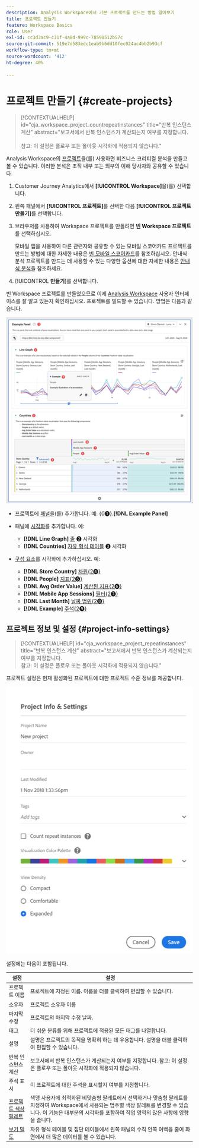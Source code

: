 ```yaml
---
description: Analysis Workspace에서 기본 프로젝트를 만드는 방법 알아보기
title: 프로젝트 만들기
feature: Workspace Basics
role: User
exl-id: cc3d3ac9-c31f-4a8d-999c-78590512b57c
source-git-commit: 519e7d583edc1eab9b6dd10fec024ac4bb2b93cf
workflow-type: tm+mt
source-wordcount: '412'
ht-degree: 40%

---
```


# 프로젝트 만들기 {#create-projects}

<!-- markdownlint-disable MD034 -->

>[!CONTEXTUALHELP]
>id="cja_workspace_project_countrepeatinstances"
>title="반복 인스턴스 계산"
>abstract="보고서에서 반복 인스턴스가 계산되는지 여부를 지정합니다.<br/><br/>참고: 이 설정은 플로우 또는 폴아웃 시각화에 적용되지 않습니다."

<!-- markdownlint-enable MD034 -->


Analysis Workspace의 [프로젝트](/help/analysis-workspace/build-workspace-project/freeform-overview.md)을(를) 사용하면 비즈니스 크리티컬 분석을 만들고 볼 수 있습니다.  이러한 분석은 조직 내부 또는 외부의 이해 당사자와 공유할 수 있습니다.

1. Customer Journey Analytics에서 **[!UICONTROL Workspace]**&#x200B;을(를) 선택합니다.

1. 왼쪽 패널에서 **[!UICONTROL 프로젝트]**&#x200B;를 선택한 다음 **[!UICONTROL 프로젝트 만들기]**&#x200B;를 선택합니다.

1. 브라우저를 사용하여 Workspace 프로젝트를 만들려면 **빈 Workspace 프로젝트**&#x200B;를 선택하십시오.

   모바일 앱을 사용하여 다른 관련자와 공유할 수 있는 모바일 스코어카드 프로젝트를 만드는 방법에 대한 자세한 내용은 [빈 모바일 스코어카드](/help/mobile-app/curator.md)를 참조하십시오. 안내식 분석 프로젝트를 만드는 데 사용할 수 있는 다양한 옵션에 대한 자세한 내용은 [안내식 분석](/help/guided-analysis/overview.md)을 참조하세요.

1. [!UICONTROL **만들기**]&#x200B;를 선택합니다.


빈 Workspace 프로젝트를 만들었으므로 이제 [Analysis Workspace](/help/analysis-workspace/home.md) 사용자 인터페이스를 잘 알고 있는지 확인하십시오. 프로젝트를 빌드할 수 있습니다. 방법은 다음과 같습니다.

![예제 프로젝트](assets/example-project.png)

* 프로젝트에 [패널](/help/analysis-workspace/c-panels/panels.md)을(를) 추가합니다. 예: {0➊}.**[!DNL Example Panel]**

* 패널에 [시각화](/help/analysis-workspace/visualizations/freeform-analysis-visualizations.md)를 추가합니다. 예:
   * **[!DNL Line Graph]** [줄](/help/analysis-workspace/visualizations/line.md) ➋ 시각화
   * **[!DNL Countries]** [자유 형식 테이블](/help/analysis-workspace/visualizations/freeform-table/freeform-table.md) ➌ 시각화
* [구성 요소](/help/components/overview.md)를 시각화에 추가하십시오. 예:
   * **[!DNL Store Country]** [차원{2➍}](/help/components/dimensions/overview.md)
   * **[!DNL People]** [지표{2➎}](/help/components/apply-create-metrics.md)
   * **[!DNL Avg Order Value]** [계산된 지표{2➏}](/help/components/calc-metrics/calc-metr-overview.md)
   * **[!DNL Mobile App Sessions]** [필터{2➐}](/help/components/filters/filters-overview.md)
   * **[!DNL Last Month]** [날짜 범위{2➑}](/help/components/date-ranges/overview.md)
   * **[!DNL Example]** [주석{2➒}](/help/components/annotations/overview.md)


## 프로젝트 정보 및 설정 {#project-info-settings}

<!-- markdownlint-disable MD034 -->

>[!CONTEXTUALHELP]
>id="cja_workspace_project_repeatinstances"
>title="반복 인스턴스 계산"
>abstract="보고서에서 반복 인스턴스가 계산되는지 여부를 지정합니다.<br/>참고: 이 설정은 플로우 또는 폴아웃 시각화에 적용되지 않습니다."

<!-- markdownlint-enable MD034 -->


프로젝트 설정은 현재 활성화된 프로젝트에 대한 프로젝트 수준 정보를 제공합니다.

![프로젝트 정보 및 설정 창](./assets/projectinfo.png)

설정에는 다음이 포함됩니다.

| 설정 | 설명 |
|---|---|
| 프로젝트 이름 | 프로젝트에 지정된 이름. 이름을 더블 클릭하여 편집할 수 있습니다. |
| 소유자 | 프로젝트 소유자 이름 |
| 마지막 수정 | 프로젝트의 마지막 수정 날짜. |
| 태그 | 더 쉬운 분류를 위해 프로젝트에 적용된 모든 태그를 나열합니다. |
| 설명 | 설명은 프로젝트의 목적을 명확히 하는 데 유용합니다. 설명을 더블 클릭하여 편집할 수 있습니다. |
| 반복 인스턴스 계산 | 보고서에서 반복 인스턴스가 계산되는지 여부를 지정합니다. 참고: 이 설정은 플로우 또는 폴아웃 시각화에 적용되지 않습니다. |
| 주석 표시 | 이 프로젝트에 대한 주석을 표시할지 여부를 지정합니다. |
| [프로젝트 색상 팔레트](/help/analysis-workspace/build-workspace-project/color-palettes.md) | 색맹 사용자에 최적화된 비맞춤형 팔레트에서 선택하거나 맞춤형 팔레트를 지정하여 Workspace에서 사용되는 범주별 색상 팔레트를 변경할 수 있습니다. 이 기능은 대부분의 시각화를 포함하여 작업 영역의 많은 사항에 영향을 줍니다. |
| [보기 밀도](/help/analysis-workspace/build-workspace-project/view-density.md) | 자유 형식 테이블 및 집단 테이블에서 왼쪽 패널의 수직 안쪽 여백을 줄여 화면에서 더 많은 데이터를 볼 수 있습니다. |



